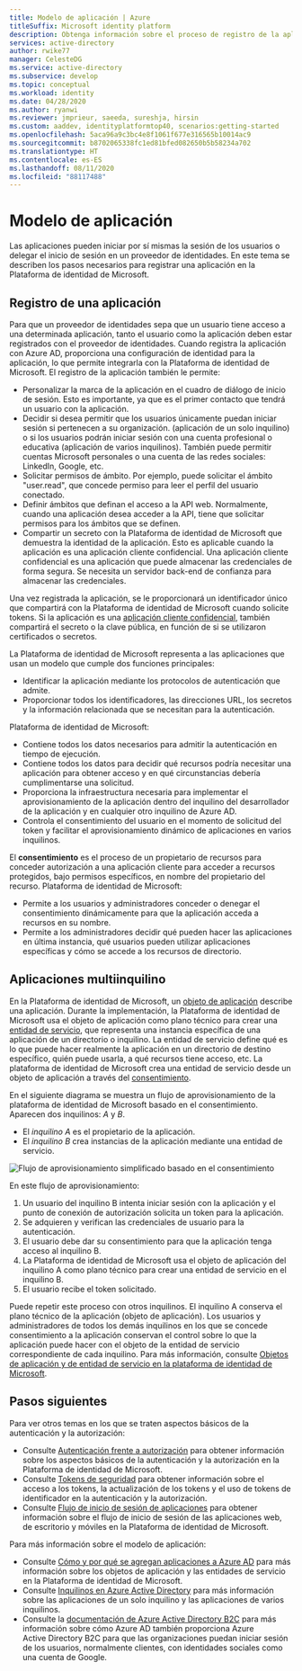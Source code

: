```yaml
---
title: Modelo de aplicación | Azure
titleSuffix: Microsoft identity platform
description: Obtenga información sobre el proceso de registro de la aplicación para que pueda integrarse con la Plataforma de identidad de Microsoft (v2.0).
services: active-directory
author: rwike77
manager: CelesteDG
ms.service: active-directory
ms.subservice: develop
ms.topic: conceptual
ms.workload: identity
ms.date: 04/28/2020
ms.author: ryanwi
ms.reviewer: jmprieur, saeeda, sureshja, hirsin
ms.custom: aaddev, identityplatformtop40, scenarios:getting-started
ms.openlocfilehash: 5aca96a9c3bc4e8f1061f677e316565b10014ac9
ms.sourcegitcommit: b8702065338fc1ed81bfed082650b5b58234a702
ms.translationtype: HT
ms.contentlocale: es-ES
ms.lasthandoff: 08/11/2020
ms.locfileid: "88117488"
---
```

# <a name="application-model"></a>Modelo de aplicación

Las aplicaciones pueden iniciar por sí mismas la sesión de los usuarios o delegar el inicio de sesión en un proveedor de identidades. En este tema se describen los pasos necesarios para registrar una aplicación en la Plataforma de identidad de Microsoft.

## <a name="registering-an-application"></a>Registro de una aplicación

Para que un proveedor de identidades sepa que un usuario tiene acceso a una determinada aplicación, tanto el usuario como la aplicación deben estar registrados con el proveedor de identidades. Cuando registra la aplicación con Azure AD, proporciona una configuración de identidad para la aplicación, lo que permite integrarla con la Plataforma de identidad de Microsoft. El registro de la aplicación también le permite:

* Personalizar la marca de la aplicación en el cuadro de diálogo de inicio de sesión. Esto es importante, ya que es el primer contacto que tendrá un usuario con la aplicación.
* Decidir si desea permitir que los usuarios únicamente puedan iniciar sesión si pertenecen a su organización. (aplicación de un solo inquilino) o si los usuarios podrán iniciar sesión con una cuenta profesional o educativa (aplicación de varios inquilinos). También puede permitir cuentas Microsoft personales o una cuenta de las redes sociales: LinkedIn, Google, etc.
* Solicitar permisos de ámbito. Por ejemplo, puede solicitar el ámbito "user.read", que concede permiso para leer el perfil del usuario conectado.
* Definir ámbitos que definan el acceso a la API web. Normalmente, cuando una aplicación desea acceder a la API, tiene que solicitar permisos para los ámbitos que se definen.
* Compartir un secreto con la Plataforma de identidad de Microsoft que demuestra la identidad de la aplicación.  Esto es aplicable cuando la aplicación es una aplicación cliente confidencial. Una aplicación cliente confidencial es una aplicación que puede almacenar las credenciales de forma segura. Se necesita un servidor back-end de confianza para almacenar las credenciales.

Una vez registrada la aplicación, se le proporcionará un identificador único que compartirá con la Plataforma de identidad de Microsoft cuando solicite tokens. Si la aplicación es una [aplicación cliente confidencial](developer-glossary.md#client-application), también compartirá el secreto o la clave pública, en función de si se utilizaron certificados o secretos.

La Plataforma de identidad de Microsoft representa a las aplicaciones que usan un modelo que cumple dos funciones principales:

* Identificar la aplicación mediante los protocolos de autenticación que admite.
* Proporcionar todos los identificadores, las direcciones URL, los secretos y la información relacionada que se necesitan para la autenticación.

Plataforma de identidad de Microsoft:

* Contiene todos los datos necesarios para admitir la autenticación en tiempo de ejecución.
* Contiene todos los datos para decidir qué recursos podría necesitar una aplicación para obtener acceso y en qué circunstancias debería cumplimentarse una solicitud.
* Proporciona la infraestructura necesaria para implementar el aprovisionamiento de la aplicación dentro del inquilino del desarrollador de la aplicación y en cualquier otro inquilino de Azure AD.
* Controla el consentimiento del usuario en el momento de solicitud del token y facilitar el aprovisionamiento dinámico de aplicaciones en varios inquilinos.

El **consentimiento** es el proceso de un propietario de recursos para conceder autorización a una aplicación cliente para acceder a recursos protegidos, bajo permisos específicos, en nombre del propietario del recurso. Plataforma de identidad de Microsoft:

* Permite a los usuarios y administradores conceder o denegar el consentimiento dinámicamente para que la aplicación acceda a recursos en su nombre.
* Permite a los administradores decidir qué pueden hacer las aplicaciones en última instancia, qué usuarios pueden utilizar aplicaciones específicas y cómo se accede a los recursos de directorio.

## <a name="multi-tenant-apps"></a>Aplicaciones multiinquilino

En la Plataforma de identidad de Microsoft, un [objeto de aplicación](developer-glossary.md#application-object) describe una aplicación. Durante la implementación, la Plataforma de identidad de Microsoft usa el objeto de aplicación como plano técnico para crear una [entidad de servicio](developer-glossary.md#service-principal-object), que representa una instancia específica de una aplicación de un directorio o inquilino. La entidad de servicio define qué es lo que puede hacer realmente la aplicación en un directorio de destino específico, quién puede usarla, a qué recursos tiene acceso, etc. La plataforma de identidad de Microsoft crea una entidad de servicio desde un objeto de aplicación a través del [consentimiento](developer-glossary.md#consent).

En el siguiente diagrama se muestra un flujo de aprovisionamiento de la plataforma de identidad de Microsoft basado en el consentimiento. Aparecen dos inquilinos: *A* y *B*.

* El *inquilino A* es el propietario de la aplicación.
* El *inquilino B* crea instancias de la aplicación mediante una entidad de servicio.

![Flujo de aprovisionamiento simplificado basado en el consentimiento](./media/authentication-scenarios/simplified-provisioning-flow-consent-driven.svg)

En este flujo de aprovisionamiento:

1. Un usuario del inquilino B intenta iniciar sesión con la aplicación y el punto de conexión de autorización solicita un token para la aplicación.
1. Se adquieren y verifican las credenciales de usuario para la autenticación.
1. El usuario debe dar su consentimiento para que la aplicación tenga acceso al inquilino B.
1. La Plataforma de identidad de Microsoft usa el objeto de aplicación del inquilino A como plano técnico para crear una entidad de servicio en el inquilino B.
1. El usuario recibe el token solicitado.

Puede repetir este proceso con otros inquilinos. El inquilino A conserva el plano técnico de la aplicación (objeto de aplicación). Los usuarios y administradores de todos los demás inquilinos en los que se concede consentimiento a la aplicación conservan el control sobre lo que la aplicación puede hacer con el objeto de la entidad de servicio correspondiente de cada inquilino. Para más información, consulte [Objetos de aplicación y de entidad de servicio en la plataforma de identidad de Microsoft](app-objects-and-service-principals.md).

## <a name="next-steps"></a>Pasos siguientes

Para ver otros temas en los que se traten aspectos básicos de la autenticación y la autorización:

* Consulte [Autenticación frente a autorización](authentication-vs-authorization.md) para obtener información sobre los aspectos básicos de la autenticación y la autorización en la Plataforma de identidad de Microsoft.
* Consulte [Tokens de seguridad](security-tokens.md) para obtener información sobre el acceso a los tokens, la actualización de los tokens y el uso de tokens de identificador en la autenticación y la autorización.
* Consulte [Flujo de inicio de sesión de aplicaciones](app-sign-in-flow.md) para obtener información sobre el flujo de inicio de sesión de las aplicaciones web, de escritorio y móviles en la Plataforma de identidad de Microsoft.

Para más información sobre el modelo de aplicación:

* Consulte [Cómo y por qué se agregan aplicaciones a Azure AD](active-directory-how-applications-are-added.md) para más información sobre los objetos de aplicación y las entidades de servicio en la Plataforma de identidad de Microsoft.
* Consulte [Inquilinos en Azure Active Directory](single-and-multi-tenant-apps.md) para más información sobre las aplicaciones de un solo inquilino y las aplicaciones de varios inquilinos.
* Consulte la [documentación de Azure Active Directory B2C](../../active-directory-b2c/index.yml) para más información sobre cómo Azure AD también proporciona Azure Active Directory B2C para que las organizaciones puedan iniciar sesión de los usuarios, normalmente clientes, con identidades sociales como una cuenta de Google.